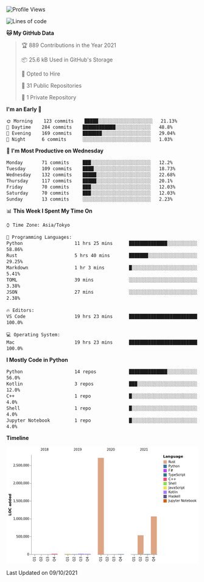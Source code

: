 <!--START_SECTION:waka-->
![Profile Views](http://img.shields.io/badge/Profile%20Views-2-blue)

![Lines of code](https://img.shields.io/badge/From%20Hello%20World%20I%27ve%20Written-4.4%20million%20lines%20of%20code-blue)

**🐱 My GitHub Data** 

> 🏆 889 Contributions in the Year 2021
 > 
> 📦 25.6 kB Used in GitHub's Storage 
 > 
> 💼 Opted to Hire
 > 
> 📜 31 Public Repositories 
 > 
> 🔑 1 Private Repository 
 > 
**I'm an Early 🐤** 

```text
🌞 Morning    123 commits    █████░░░░░░░░░░░░░░░░░░░░   21.13% 
🌆 Daytime    284 commits    ████████████░░░░░░░░░░░░░   48.8% 
🌃 Evening    169 commits    ███████░░░░░░░░░░░░░░░░░░   29.04% 
🌙 Night      6 commits      ░░░░░░░░░░░░░░░░░░░░░░░░░   1.03%

```
📅 **I'm Most Productive on Wednesday** 

```text
Monday       71 commits     ███░░░░░░░░░░░░░░░░░░░░░░   12.2% 
Tuesday      109 commits    ████░░░░░░░░░░░░░░░░░░░░░   18.73% 
Wednesday    132 commits    █████░░░░░░░░░░░░░░░░░░░░   22.68% 
Thursday     117 commits    █████░░░░░░░░░░░░░░░░░░░░   20.1% 
Friday       70 commits     ███░░░░░░░░░░░░░░░░░░░░░░   12.03% 
Saturday     70 commits     ███░░░░░░░░░░░░░░░░░░░░░░   12.03% 
Sunday       13 commits     ░░░░░░░░░░░░░░░░░░░░░░░░░   2.23%

```


📊 **This Week I Spent My Time On** 

```text
⌚︎ Time Zone: Asia/Tokyo

💬 Programming Languages: 
Python                   11 hrs 25 mins      ██████████████░░░░░░░░░░░   58.86% 
Rust                     5 hrs 40 mins       ███████░░░░░░░░░░░░░░░░░░   29.25% 
Markdown                 1 hr 3 mins         █░░░░░░░░░░░░░░░░░░░░░░░░   5.41% 
TOML                     39 mins             ░░░░░░░░░░░░░░░░░░░░░░░░░   3.38% 
JSON                     27 mins             ░░░░░░░░░░░░░░░░░░░░░░░░░   2.38%

🔥 Editors: 
VS Code                  19 hrs 23 mins      █████████████████████████   100.0%

💻 Operating System: 
Mac                      19 hrs 23 mins      █████████████████████████   100.0%

```

**I Mostly Code in Python** 

```text
Python                   14 repos            ██████████████░░░░░░░░░░░   56.0% 
Kotlin                   3 repos             ███░░░░░░░░░░░░░░░░░░░░░░   12.0% 
C++                      1 repo              █░░░░░░░░░░░░░░░░░░░░░░░░   4.0% 
Shell                    1 repo              █░░░░░░░░░░░░░░░░░░░░░░░░   4.0% 
Jupyter Notebook         1 repo              █░░░░░░░░░░░░░░░░░░░░░░░░   4.0%

```


**Timeline**

![Chart not found](https://raw.githubusercontent.com/kitagawa-hr/kitagawa-hr/main/charts/bar_graph.png) 


 Last Updated on 09/10/2021
<!--END_SECTION:waka-->
